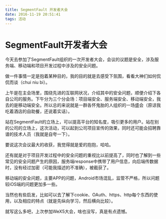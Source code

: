 ```yaml
---
title: SegmentFault 开发者大会
date: 2016-11-19 20:51:41
tags: 活动
---
```


# SegmentFault开发者大会

今天去参加了SegmentFault组织的一次开发者大会，会议的议题是安全，涉及服务端、移动端和项目开发过程中涉及的安全问题。

做一件事情一定是抱着某种目的，我的目的就是去感受下氛围，看看大神们如何侃侃而谈（chui niu bi）。

上午是在主会场里，围绕先进的互联网状况，介绍其中的安全问题，顺便介绍下各自公司的服务。下午分为三个分会场：项目端安全、服务端安全、移动端安全，我去的是移动端安全。所以总的来说就是一群各怀鬼胎的人组织的一场盛会（原谅我吃着酒店的自助餐，还说着实话）。

站在SegmentFault的立场上，可以提高平台的知名度，吸引更多的用户。站在别的公司的立场上，这次活动，可以起到公司项目宣传的效果，同时还可能会招聘靠谱的技术人员（我就是自夸一下）。

要说这次会议最大的收获，我觉得就是爱的抱抱，哈哈。

还有就是对于项目开发过程中的安全问题的重视比以前提高了，同时也了解到一些常见的安全问题产生的原因，服务端response中携带了用户信息，向后端传数据时，没有经过加密（可能我描述的不准确），被截获了。

移动端的安全问题，主要APP的问题，Android市场混乱，监管不严格，所以问题较iOS端的问题更加多一些。

当然也有些启发，比如可以去了解下cookie、OAuth、https、http每个东西的使用，以及相应的特点（就是先纵向学习，然后横向比较）。

就写这么多吧，上次参加WeX5大会，啥也没写，真是有点遗憾。
